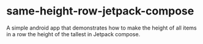 # same-height-row-jetpack-compose
A simple android app that demonstrates how to make the height of all items in a row the height of the tallest in Jetpack compose.
